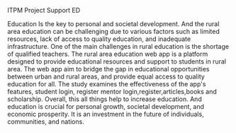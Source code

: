  ITPM Project Support ED
 
 
 Education Is the key to personal and societal development. And the rural area education can be challenging due to various factors such as limited resources, lack of access to quality education, and inadequate infrastructure. One of the main challenges in rural education is the shortage of qualified teachers. The rural area education web app is a platform designed to provide educational resources and support to students in rural area. The web app aim to bridge the gap in educational opportunities between urban and rural areas, and provide equal access to quality education for all. The study examines the effectiveness of the app's features, student login, register mentor login,register,articles,books and scholarship. Overall, this all things help to increase education. And education is crucial for personal growth, societal development, and economic prosperity. It is an investment in the future of individuals, communities, and nations.

